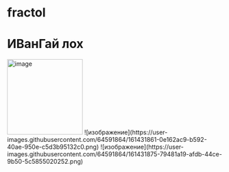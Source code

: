# fractol
# ИВанГай лох
<img width="176" alt="image" src="https://user-images.githubusercontent.com/64591864/152609541-2cd8e5ec-f1a4-4ce8-bf45-31442870a587.png">
![изображение](https://user-images.githubusercontent.com/64591864/161431861-0e162ac9-b592-40ae-950e-c5d3b95132c0.png)
![изображение](https://user-images.githubusercontent.com/64591864/161431875-79481a19-afdb-44ce-9b50-5c5855020252.png)
